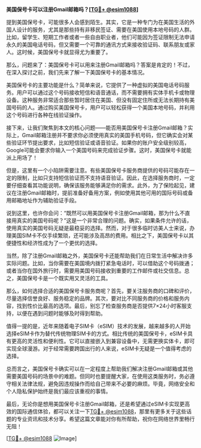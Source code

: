 **美国保号卡可以注册Gmail邮箱吗？[[TG💪+ @esim1088](https://t.me/s/esim1088)]**

提到美国保号卡，可能很多人会感到陌生。其实，它是一种专门为在美国生活的外国人设计的服务，尤其是那些持有非移民签证、需要在美国使用本地号码的人群。比如，留学生、短期工作者或者一些自由职业者，他们可能因为签证限制无法申请永久的美国电话号码，但又需要一个可靠的通讯方式来接收验证码、联系朋友或家人。这时候，美国保号卡就显得尤为重要了。

那么，问题来了：美国保号卡可以用来注册Gmail邮箱吗？答案是肯定的！不过，在深入探讨之前，我们先来了解一下美国保号卡的基本情况。

美国保号卡的主要功能是什么？简单来说，它提供了一种虚拟的美国电话号码服务。用户可以通过这个号码接收短信和语音通话，而不需要拥有实体手机卡或物理设备。这种服务非常适合那些暂时居住在美国、但没有固定住所或无法长期持有美国号码的人。通过购买美国保号卡，用户可以轻松获得一个美国本地号码，并利用这个号码进行各种在线验证操作。

接下来，让我们聚焦到本文的核心问题——能否用美国保号卡注册Gmail邮箱？实际上，Gmail邮箱注册并不要求你必须使用真实的美国手机号码，但它确实会对某些验证环节提出要求，比如短信验证或语音验证。如果你的账户安全级别较高，Google可能会要求你输入一个美国号码来完成验证步骤。这时，美国保号卡就能派上用场了！

但是，这里有一个小陷阱需要注意。有些美国保号卡服务商提供的号码可能存在一定的限制，比如只支持短信验证而不支持语音验证。因此，在选择服务商时，一定要仔细查看其功能说明，确保该服务能够满足你的需求。此外，为了保险起见，建议在注册Gmail邮箱时，提前准备好备用方案，例如使用其他可用的国际号码或备用邮箱地址作为辅助验证手段。

说到这里，也许你会问：“既然可以用美国保号卡注册Gmail邮箱，那为什么不直接用真实的美国号码呢？”这是一个非常合理的问题。确实，如果条件允许的话，使用真实的美国号码无疑是最稳妥的选择。然而，对于很多临时访美人士来说，办理美国SIM卡不仅手续繁琐，还可能涉及高昂的费用。相比之下，美国保号卡以其便捷性和经济性成为了一个更优的选择。

当然，除了注册Gmail邮箱之外，美国保号卡还能帮助我们在日常生活中解决许多实际问题。比如，当你需要在美国境内拨打紧急电话时，可以借助这个号码拨通；或者当你在国外旅行时，需要用美国号码接收到重要的工作邮件或社交信息。总之，美国保号卡是一个既实用又灵活的工具。

那么，如何选择合适的美国保号卡服务商呢？首先，要关注服务商的口碑和评价，尽量选择信誉良好、服务稳定的品牌。其次，要对比不同服务商的价格和服务内容，找到性价比最高的选项。最后，别忘了检查服务商是否提供7×24小时客服支持，以便在遇到问题时能够及时得到帮助。

值得一提的是，近年来随着电子SIM卡（eSIM）技术的发展，越来越多的人开始选择eSIM卡作为替代传统物理SIM卡的方式。相比传统的美国保号卡，eSIM卡具有更高的灵活性和便利性。它可以直接嵌入到兼容设备中，无需更换实体卡，即可实现全球漫游。对于经常需要跨国出行的人来说，eSIM卡无疑是一个值得考虑的选择。

总而言之，美国保号卡确实可以在一定程度上帮助我们解决注册Gmail邮箱或其他需要美国号码的场景中的难题。但同时也要提醒大家，在使用这类服务时，务必遵守相关法律法规，避免因违规操作而给自己带来不必要的麻烦。毕竟，网络安全和个人隐私保护始终是我们最应该重视的事情。

最后，无论你是想用美国保号卡注册Gmail邮箱，还是希望通过eSIM卡实现更高效的国际通信体验，都可以关注一下[TG💪+ @esim1088](https://t.me/s/esim1088)，那里有更多关于这些话题的专业资讯和技术分享。希望这篇文章能对你有所帮助，祝你在网络世界里畅行无阻！

[[TG💪+ @esim1088](https://t.me/s/esim1088) ![Image](https://i.postimg.cc/4NQfJmqS/Snipaste-2025-05-13-00-14-12.png)]